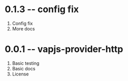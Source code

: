 # 0.1.3 -- config fix

1. Config fix
2. More docs

# 0.0.1 -- vapjs-provider-http

1. Basic testing
2. Basic docs
3. License
